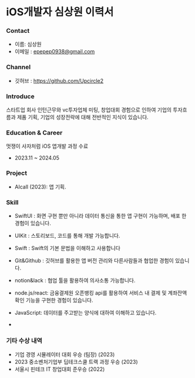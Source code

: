 # iOS개발자 심상원 이력서 


### Contact
- 이름: 심상원
- 이메일 : epepep0938@gmail.com

### Channel
- 깃허브 : https://github.com/Upcircle2

### Introduce

스타트업 회사 인턴근무와 vc투자업체 미팅, 창업대회 경험으로 인하여 기업의 투자흐름과 제품 기획, 기업의 성장전략에 대해 전반적인 지식이 있습니다.

### Education &  Career

멋쟁이 사자처럼  iOS 앱개발 과정 수료
- 2023.11 ~ 2024.05

### Project
- AIcall (2023): 앱 기획. 


###  Skill
- SwiftUI : 화면 구현 뿐만 아니라 데이터 통신을 통한 앱 구현이 가능하며, 배포 한 경험이 있습니다. 
- UIKit : 스토리보드, 코드를 통해 개발 가능합니다.
- Swift : Swift의 기본 문법을 이해하고 사용합니다
- Git&Github : 깃허브를 활용한 앱 버전 관리와 다른사람들과 협업한 경험이 있습니다.
- notion&lack : 협업 툴을 활용하여 의사소통 가능합니다.

- node.js/react: 금융결제원 오픈뱅킹 api를 활용하여 서비스 내 결제 및 계좌잔액확인 기능을 구현한 경험이 있습니다.
- JavaScript: 데이터를 주고받는 양식에 대하여 이해하고 있습니다.
- 

### 기타 수상 내역
- 기업 경영 시뮬레이터 대회 우승 (팀장) (2023)
- 2023 중소벤처기업부 딥테크스쿨 트랙 과정 우승 (2023)
- 서울시 핀테크 IT 창업대회 준우승 (2022)
